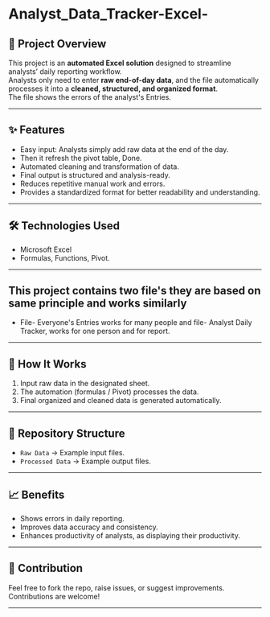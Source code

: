 # Analyst_Data_Tracker-Excel-
## 📌 Project Overview
This project is an **automated Excel solution** designed to streamline analysts’ daily reporting workflow.  
Analysts only need to enter **raw end-of-day data**, and the file automatically processes it into a **cleaned, structured, and organized format**.  
The file shows the errors of the analyst's Entries.

---

## ✨ Features
- Easy input: Analysts simply add raw data at the end of the day.
- Then it refresh the pivot table, Done.  
- Automated cleaning and transformation of data.  
- Final output is structured and analysis-ready.  
- Reduces repetitive manual work and errors.  
- Provides a standardized format for better readability and understanding.  

---

## 🛠️ Technologies Used
- Microsoft Excel  
- Formulas, Functions, Pivot.

---
## This project contains two file's they are based on same principle and works similarly
- File- Everyone's Entries works for many people and file- Analyst Daily Tracker, works for one person and for report.
  
--- 

## 🚀 How It Works
1. Input raw data in the designated sheet.  
2. The automation (formulas / Pivot) processes the data.  
3. Final organized and cleaned data is generated automatically.  

---

## 📂 Repository Structure
- `Raw Data` → Example input files.  
- `Processed Data` → Example output files.  

---

## 📈 Benefits
- Shows errors in daily reporting.  
- Improves data accuracy and consistency.  
- Enhances productivity of analysts, as displaying their productivity.  

---

## 🤝 Contribution
Feel free to fork the repo, raise issues, or suggest improvements. Contributions are welcome!  

---
